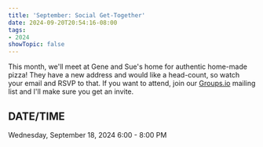 ```yaml
---
title: 'September: Social Get-Together'
date: 2024-09-20T20:54:16-08:00
tags: 
- 2024
showTopic: false
---
```


This month, we'll meet at Gene and Sue's home for authentic home-made pizza! They have a new address and would like a head-count, so watch your email and RSVP to that. If you want to attend, join our [Groups.io](https://groups.io/g/odug) mailing list and I'll make sure you get an invite.

<!--more-->


## DATE/TIME ##

Wednesday, September 18, 2024
6:00 - 8:00 PM
